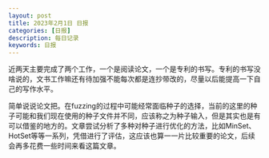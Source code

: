 ```yaml
---
layout: post
title: 2023年2月1日 日报
categories: [日报]
description: 每日记录
keywords: 日报
---
```








近两天主要完成了两个工作，一个是阅读论文，一个是专利的书写。专利的书写没啥说的，文书工作嘛还有待加强不能每次都是连抄带改的，尽量以后能提高一下自己的写作水平。

简单说说论文把。在fuzzing的过程中可能经常面临种子的选择，当前的这里的种子可能和我们现在使用的种子文件并不同，应该称之为种子输入，但是其实也是有可以借鉴的地方的。文章尝试分析了多种对种子进行优化的方法，比如MinSet、HotSet等等一系列，凭借进行了评估，这应该也算一一片比较重要的论文，后续会再多花费一些时间来看这篇文章。
